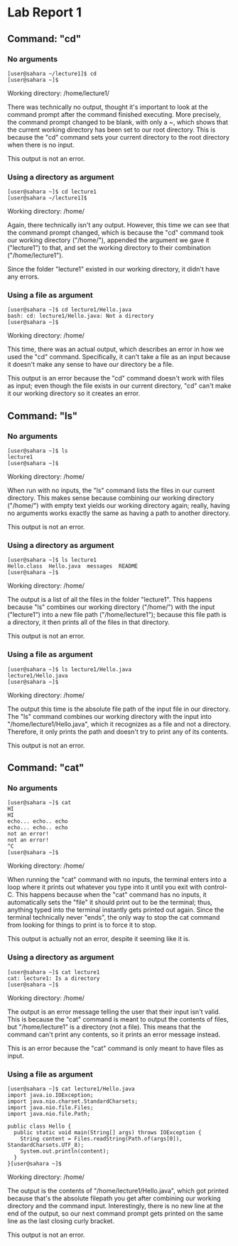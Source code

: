 # Lab Report 1

## Command: "cd"

### No arguments
```
[user@sahara ~/lecture1]$ cd
[user@sahara ~]$ 
```
Working directory: /home/lecture1/

There was technically no output, thought it's important to look at the command prompt after the command finished executing. More precisely, the command prompt changed to be blank, with only a ~, which shows that the current working directory has been set to our root directory. This is because the "cd" command sets your current directory to the root directory when there is no input.

This output is not an error.

### Using a directory as argument
```
[user@sahara ~]$ cd lecture1
[user@sahara ~/lecture1]$
```
Working directory: /home/

Again, there technically isn't any output. However, this time we can see that the command prompt changed, which is because the "cd" command took our working directory ("/home/"), appended the argument we gave it ("lecture1") to that, and set the working directory to their combination ("/home/lecture1"). 

Since the folder "lecture1" existed in our working directory, it didn't have any errors.

### Using a file as argument
```
[user@sahara ~]$ cd lecture1/Hello.java
bash: cd: lecture1/Hello.java: Not a directory
[user@sahara ~]$ 
```
Working directory: /home/

This time, there was an actual output, which describes an error in how we used the "cd" command. Specifically, it can't take a file as an input because it doesn't make any sense to have our directory be a file.

This output is an error because the "cd" command doesn't work with files as input; even though the file exists in our current directory, "cd" can't make it our working directory so it creates an error.

## Command: "ls"

### No arguments
```
[user@sahara ~]$ ls
lecture1
[user@sahara ~]$ 
```
Working directory: /home/

When run with no inputs, the "ls" command lists the files in our current directory. This makes sense because combining our working directory ("/home/") with empty text yields our working directory again; really, having no arguments works exactly the same as having a path to another directory.

This output is not an error.

### Using a directory as argument
```
[user@sahara ~]$ ls lecture1
Hello.class  Hello.java  messages  README
[user@sahara ~]$ 
```
Working directory: /home/

The output is a list of all the files in the folder "lecture1". This happens because "ls" combines our working directory ("/home/") with the input ("lecture1") into a new file path ("/home/lecture1"); because this file path is a directory, it then prints all of the files in that directory.

This output is not an error.

### Using a file as argument
```
[user@sahara ~]$ ls lecture1/Hello.java
lecture1/Hello.java
[user@sahara ~]$ 
```
Working directory: /home/

The output this time is the absolute file path of the input file in our directory. The "ls" command combines our working directory with the input into "/home/lecture1/Hello.java", which it recognizes as a file and not a directory. Therefore, it only prints the path and doesn't try to print any of its contents.

This output is not an error.

## Command: "cat"

### No arguments
```
[user@sahara ~]$ cat
HI
HI
echo... echo.. echo
echo... echo.. echo
not an error!
not an error!
^C
[user@sahara ~]$ 
```
Working directory: /home/

When running the "cat" command with no inputs, the terminal enters into a loop where it prints out whatever you type into it until you exit with control-C. This happens because when the "cat" command has no inputs, it automatically sets the "file" it should print out to be the terminal; thus, anything typed into the terminal instantly gets printed out again. Since the terminal technically never "ends", the only way to stop the cat command from looking for things to print is to force it to stop.

This output is actually not an error, despite it seeming like it is.

### Using a directory as argument
```
[user@sahara ~]$ cat lecture1
cat: lecture1: Is a directory
[user@sahara ~]$ 
```
Working directory: /home/

The output is an error message telling the user that their input isn't valid. This is because the "cat" command is meant to output the contents of files, but "/home/lecture1" is a directory (not a file). This means that the command can't print any contents, so it prints an error message instead.

This is an error because the "cat" command is only meant to have files as input.

### Using a file as argument
```
[user@sahara ~]$ cat lecture1/Hello.java
import java.io.IOException;
import java.nio.charset.StandardCharsets;
import java.nio.file.Files;
import java.nio.file.Path;

public class Hello {
  public static void main(String[] args) throws IOException {
    String content = Files.readString(Path.of(args[0]), StandardCharsets.UTF_8);    
    System.out.println(content);
  }
}[user@sahara ~]$ 
```
Working directory: /home/

The output is the contents of "/home/lecture1/Hello.java", which got printed because that's the absolute filepath you get after combining our working directory and the command input. Interestingly, there is no new line at the end of the output, so our next command prompt gets printed on the same line as the last closing curly bracket.

This output is not an error.

